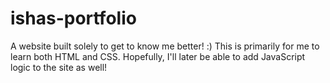 # ishas-portfolio
A website built solely to get to know me better! :) 
This is primarily for me to learn both HTML and CSS. Hopefully, I'll later be able to add JavaScript
logic to the site as well!
